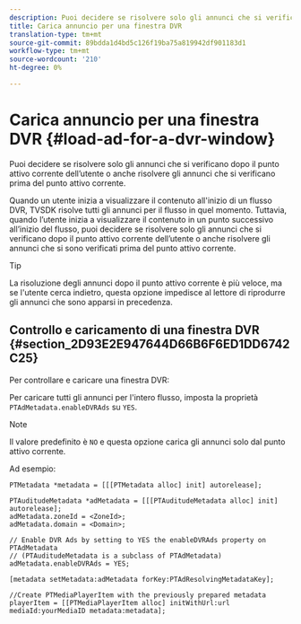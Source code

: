```yaml
---
description: Puoi decidere se risolvere solo gli annunci che si verificano dopo il punto attivo corrente dell’utente o anche risolvere gli annunci che si verificano prima del punto attivo corrente.
title: Carica annuncio per una finestra DVR
translation-type: tm+mt
source-git-commit: 89bdda1d4bd5c126f19ba75a819942df901183d1
workflow-type: tm+mt
source-wordcount: '210'
ht-degree: 0%

---
```



# Carica annuncio per una finestra DVR {#load-ad-for-a-dvr-window}

Puoi decidere se risolvere solo gli annunci che si verificano dopo il punto attivo corrente dell’utente o anche risolvere gli annunci che si verificano prima del punto attivo corrente.

Quando un utente inizia a visualizzare il contenuto all&#39;inizio di un flusso DVR, TVSDK risolve tutti gli annunci per il flusso in quel momento. Tuttavia, quando l’utente inizia a visualizzare il contenuto in un punto successivo all’inizio del flusso, puoi decidere se risolvere solo gli annunci che si verificano dopo il punto attivo corrente dell’utente o anche risolvere gli annunci che si sono verificati prima del punto attivo corrente.

>[!TIP]
>
>La risoluzione degli annunci dopo il punto attivo corrente è più veloce, ma se l&#39;utente cerca indietro, questa opzione impedisce al lettore di riprodurre gli annunci che sono apparsi in precedenza.

## Controllo e caricamento di una finestra DVR {#section_2D93E2E947644D66B6F6ED1DD6742C25}

Per controllare e caricare una finestra DVR:

Per caricare tutti gli annunci per l&#39;intero flusso, imposta la proprietà `PTAdMetadata.enableDVRAds` su `YES`.

>[!NOTE]
>
>Il valore predefinito è `NO` e questa opzione carica gli annunci solo dal punto attivo corrente.

Ad esempio:

```
PTMetadata *metadata = [[[PTMetadata alloc] init] autorelease]; 
 
PTAuditudeMetadata *adMetadata = [[[PTAuditudeMetadata alloc] init] autorelease];  
adMetadata.zoneId = <ZoneId>; 
adMetadata.domain = <Domain>; 
 
// Enable DVR Ads by setting to YES the enableDVRAds property on PTAdMetadata  
// (PTAuditudeMetadata is a subclass of PTAdMetadata)  
adMetadata.enableDVRAds = YES; 
 
[metadata setMetadata:adMetadata forKey:PTAdResolvingMetadataKey]; 
 
//Create PTMediaPlayerItem with the previously prepared metadata    
playerItem = [[PTMediaPlayerItem alloc] initWithUrl:url mediaId:yourMediaID metadata:metadata]; 
```
